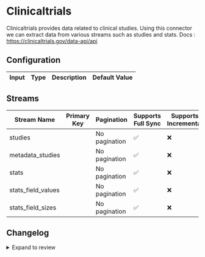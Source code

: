 # Clinicaltrials
Clinicaltrials provides data related to clinical studies.
Using this connector we can extract data from various streams such as studies and stats.
Docs : https://clinicaltrials.gov/data-api/api

## Configuration

| Input | Type | Description | Default Value |
|-------|------|-------------|---------------|

## Streams
| Stream Name | Primary Key | Pagination | Supports Full Sync | Supports Incremental |
|-------------|-------------|------------|---------------------|----------------------|
| studies |  | No pagination | ✅ |  ❌  |
| metadata_studies |  | No pagination | ✅ |  ❌  |
| stats |  | No pagination | ✅ |  ❌  |
| stats_field_values |  | No pagination | ✅ |  ❌  |
| stats_field_sizes |  | No pagination | ✅ |  ❌  |

## Changelog

<details>
  <summary>Expand to review</summary>

| Version          | Date              | Pull Request | Subject        |
|------------------|-------------------|--------------|----------------|
| 0.0.1 | 2024-11-01 | | Initial release by [@ombhardwajj](https://github.com/ombhardwajj) via Connector Builder |

</details>
